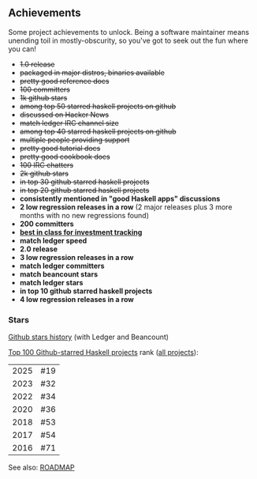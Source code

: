 ## Achievements

Some project achievements to unlock.
Being a software maintainer means unending toil in mostly-obscurity, so you've got to seek out the fun where you can!
<!-- https://www.reddit.com/r/haskell/comments/eddwbu/top_nonprogrammingrelated_haskell_apps -->

- ~~1.0 release~~
- ~~packaged in major distros, binaries available~~
- ~~pretty good reference docs~~
- ~~100 committers~~
- ~~1k github stars~~
- ~~among top 50 starred haskell projects on github~~
- ~~discussed on Hacker News~~
- ~~match ledger IRC channel size~~
- ~~among top 40 starred haskell projects on github~~
- ~~multiple people providing support~~
- ~~pretty good tutorial docs~~
- ~~pretty good cookbook docs~~
- ~~100 IRC chatters~~
- ~~2k github stars~~
- ~~in top 30 github starred haskell projects~~
- ~~in top 20 github starred haskell projects~~
- **consistently mentioned in "good Haskell apps" discussions**
- **2 low regression releases in a row** (2 major releases plus 3 more months with no new regressions found)
- **200 committers**
- **[best in class for investment tracking](https://github.com/simonmichael/hledger/issues/1015)**
- **match ledger speed**
- **2.0 release**
- **3 low regression releases in a row**
- **match ledger committers**
- **match beancount stars**
- **match ledger stars**
- **in top 10 github starred haskell projects**
- **4 low regression releases in a row**
<!--
mail lists are a choice these days, we don't use ours much
- **match beancount mail list**
- **match ledger mail list**
-->

### Stars

[Github stars history](https://star-history.com/#simonmichael/hledger&ledger/ledger&beancount/beancount&Date) (with Ledger and Beancount)

[Top 100 Github-starred Haskell projects](https://github.com/EvanLi/Github-Ranking/blob/master/Top100/Haskell.md) rank
([all projects](https://github.com/search?o=desc&q=language%3AHaskell&ref=searchresults&s=stars&type=repositories)):

|      |     |
|------|-----|
| 2025 | #19 |
| 2023 | #32 |
| 2022 | #34 |
| 2020 | #36 |
| 2018 | #53 |
| 2017 | #54 |
| 2016 | #71 |

See also: [ROADMAP](ROADMAP.md)
